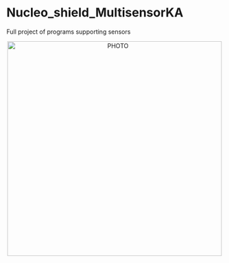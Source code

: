 # Nucleo_shield_MultisensorKA
Full project of programs supporting sensors

<p align="center">
  <img src="https://user-images.githubusercontent.com/64035334/223837342-5e794905-0402-41cb-b2e8-b837aec6c88d.png" width="500" title="PHOTO">
</p>

